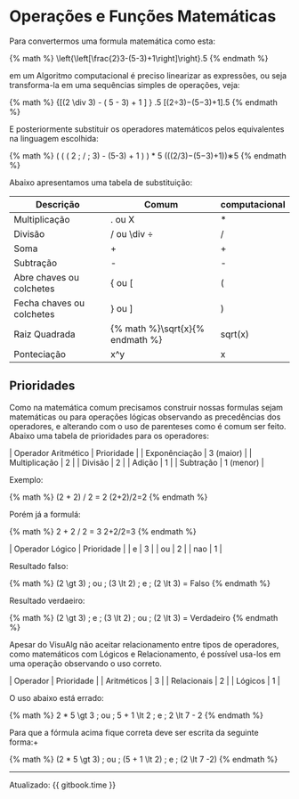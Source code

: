 # Operações e Funções Matemáticas

Para convertermos uma formula matemática como esta:

{% math %}
\left\{\left[\frac{2}3-(5-3)+1\right]\right\}.5
{% endmath %}

em um Algoritmo computacional é preciso linearizar as expressões, ou seja transforma-la em uma sequências simples de operações, veja:

{% math %}
{[(2 \div 3) - ( 5 - 3) + 1 ] } .5 [(2÷3)−(5−3)+1].5
{% endmath %}

E posteriormente substituir os operadores matemáticos pelos equivalentes na linguagem escolhida:

{% math %}
( ( ( 2 \; / \; 3) - (5-3) + 1 ) ) * 5 (((2/3)−(5−3)+1))∗5
{% endmath %}

Abaixo apresentamos uma tabela de substituição:

| Descrição | Comum | computacional |
| -- | -- | -- |
| Multiplicação | . ou X | * |
| Divisão | / ou \div ÷ | / |
| Soma | + | + |
| Subtração | - | -|
| Abre chaves ou colchetes | { ou [ | ( |
| Fecha chaves ou colchetes | } ou ] | ) | 
| Raiz Quadrada	| {% math %}\sqrt{x}{% endmath %} | sqrt(x) |
| Ponteciação | x^y | x |


## Prioridades

Como na matemática comum precisamos construir nossas formulas sejam matemáticas ou para operações lógicas observando as precedências dos operadores, e alterando com o uso de parenteses como é comum ser feito.
Abaixo uma tabela de prioridades para os operadores:

| Operador Aritmético | Prioridade |
| Exponênciação	| 3 (maior) |
| Multiplicação | 2 |
| Divisão | 2 |
| Adição | 1 |
| Subtração | 1 (menor) |

Exemplo:

{% math %}
(2 + 2) / 2 = 2 (2+2)/2=2
{% endmath %}

Porém já a formulá:

{% math %}
2 + 2 / 2 = 3 2+2/2=3
{% endmath %}

| Operador Lógico | Prioridade |
| e | 3 |
| ou | 2 |
| nao | 1 |

Resultado falso:

{% math %}
(2 \gt 3) \; ou \; (3 \lt 2) \; e \; (2 \lt 3) = Falso 
{% endmath %}

Resultado verdaeiro:

{% math %}
(2 \gt 3) \; e \; (3 \lt 2) \; ou \; (2 \lt 3) = Verdadeiro 
{% endmath %}

Apesar do VisuAlg não aceitar relacionamento entre tipos de operadores, como matemáticos com Lógicos e Relacionamento, é possível usa-los em uma operação observando o uso correto.

| Operador | Prioridade |
| Aritméticos | 3 |
| Relacionais | 2 |
| Lógicos | 1 |

O uso abaixo está errado:

{% math %}
2 * 5 \gt 3 \; ou \; 5 + 1 \lt 2 \; e \; 2 \lt 7 - 2 
{% endmath %}

Para que a fórmula acima fique correta deve ser escrita da seguinte forma:+

{% math %}
(2 * 5 \gt 3) \; ou \; (5 + 1 \lt 2) \; e \; (2 \lt 7 -2) 
{% endmath %}

---
Atualizado: {{ gitbook.time }}